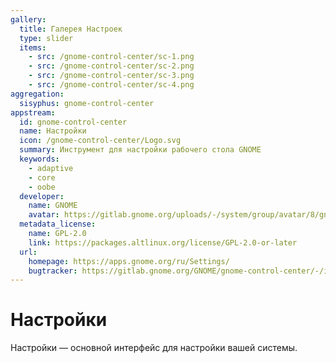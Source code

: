 ```yaml
---
gallery:
  title: Галерея Настроек
  type: slider
  items:
    - src: /gnome-control-center/sc-1.png
    - src: /gnome-control-center/sc-2.png
    - src: /gnome-control-center/sc-3.png
    - src: /gnome-control-center/sc-4.png
aggregation:
  sisyphus: gnome-control-center
appstream:
  id: gnome-control-center
  name: Настройки
  icon: /gnome-control-center/Logo.svg
  summary: Инструмент для настройки рабочего стола GNOME
  keywords:
    - adaptive
    - core
    - oobe
  developer:
    name: GNOME
    avatar: https://gitlab.gnome.org/uploads/-/system/group/avatar/8/gnomelogo.png?width=48
  metadata_license:
    name: GPL-2.0
    link: https://packages.altlinux.org/license/GPL-2.0-or-later
  url:
    homepage: https://apps.gnome.org/ru/Settings/
    bugtracker: https://gitlab.gnome.org/GNOME/gnome-control-center/-/issues
---
```


# Настройки

Настройки — основной интерфейс для настройки вашей системы.

<AGWGallery />

<!--@include: @apps/_parts/install/content-repo.md-->